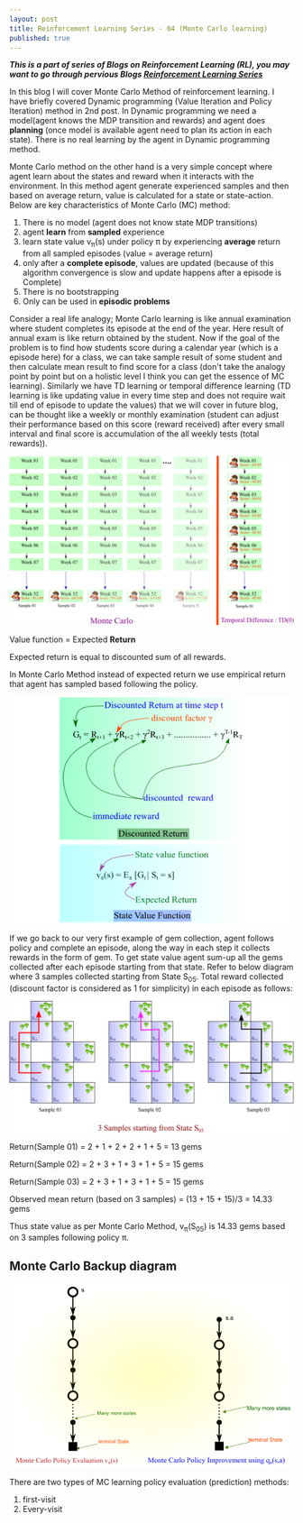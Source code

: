 ```yaml
---
layout: post
title: Reinforcement Learning Series - 04 (Monte Carlo learning)
published: true
---
```


_**This is a part of series of Blogs on Reinforcement Learning (RL), you may want to go through pervious Blogs [Reinforcement Learning Series](https://baijayantaroy.github.io/)**_

In this blog I will cover Monte Carlo Method of reinforcement learning. I have briefly covered Dynamic programming (Value Iteration and Policy Iteration) method in 2nd post. In Dynamic programming we need a model(agent knows the MDP transition and rewards) and agent does **planning** (once model is available agent need to plan its action in each state). There is no real learning by the agent in Dynamic programming method.

Monte Carlo method on the other hand is a very simple concept where agent learn about the states and reward when it interacts with the environment. In this method agent generate experienced samples and then based on average return, value is calculated for a state or state-action. Below are key characteristics of Monte Carlo (MC) method:

1. There is no model (agent does not know state MDP transitions)
2. agent **learn** from **sampled** experience
3. learn state value v<sub>π</sub>(s) under policy π by experiencing **average** return from all sampled episodes (value = average return)
4. only after a **complete episode**, values are updated (because of this algorithm convergence is slow and update happens after a episode is Complete)
5. There is no bootstrapping
6. Only can be used in **episodic problems**

Consider a real life analogy; Monte Carlo learning is like annual examination where student completes its episode at the end of the year. Here result of annual exam is like return obtained by the student. Now if the goal of the problem is to find how students score during a calendar year (which is a episode here) for a class, we can take sample result of some student and then calculate mean result to find score for a class (don't take the analogy point by point but on a holistic level I think you can get the essence of MC learning). Similarly we have TD learning  or temporal difference learning (TD learning is like updating value in every time step and does not require wait till end of episode to update the values) that we will cover in future blog, can be thought like a weekly or monthly examination (student can adjust their performance based on this score (reward received) after every small interval and final score is accumulation of the all weekly tests (total rewards)).

![MC analogy](/images/MC01.png "MC and TD analogy")

Value function = Expected **Return**

Expected return is equal to discounted sum of all rewards.

In Monte Carlo Method instead of expected return we use empirical return that agent has sampled based following the policy.

![Diagram MC State Value](/images/MC03.png "MC State Value")

If we go back to our very first example of gem collection, agent follows policy and complete an episode, along the way in each step it collects rewards in the form of gem. To get state value agent sum-up all the gems collected after each episode starting from that state. Refer to below diagram where 3 samples collected starting from State S<sub>05</sub>. Total reward collected (discount factor is considered as 1 for simplicity) in each episode as follows:

![Diagram MC State Value example](/images/MC04.png "MC State Value example")

Return(Sample 01) = 2 + 1 + 2 + 2 + 1 + 5 = 13 gems

Return(Sample 02) = 2 + 3 + 1 + 3 + 1 + 5 = 15 gems

Return(Sample 03) = 2 + 3 + 1 + 3 + 1 + 5 = 15 gems

Observed mean return (based on 3 samples) = (13 + 15 + 15)/3 = 14.33 gems

Thus state value as per Monte Carlo Method, v<sub>π</sub>(S<sub>05</sub>) is 14.33 gems based on 3 samples following policy π.

## **Monte Carlo Backup diagram**
![Backup Diagram MC State Value](/images/MC02.png "Backup Diagram MC")

There are two types of MC learning policy evaluation (prediction) methods:

1. first-visit
2. Every-visit
